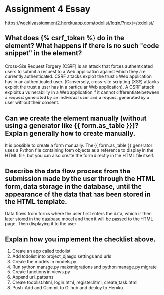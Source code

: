 # Assignment 4 Essay

https://weeklyassignment2.herokuapp.com/todolist/login/?next=/todolist/

## What does {% csrf_token %} do in the <form> element? What happens if there is no such "code snippet" in the <form> element? 
Cross-Site Request Forgery (CSRF) is an attack that forces authenticated users to submit a request to a Web application against which they are currently authenticated. CSRF attacks exploit the trust a Web application has in an authenticated user. (Conversely, cross-site scripting (XSS) attacks exploit the trust a user has in a particular Web application). A CSRF attack exploits a vulnerability in a Web application if it cannot differentiate between a request generated by an individual user and a request generated by a user without their consent.

## Can we create the <form> element manually (without using a generator like {{ form.as_table }})? Explain generally how to create <form> manually.
It is possible to create a form manually. The {{ form.as_table }} generator uses a Python file containing form objects as a reference to display in the HTML file, but you can also create the form directly in the HTML file itself.
  
## Describe the data flow process from the submission made by the user through the HTML form, data storage in the database, until the appearance of the data that has been stored in the HTML template.
Data flows from forms where the user first enters the data, which is then later stored in the database model and then it will be passed to the HTML page. Then displaying it to the user
  
## Explain how you implement the checklist above.
1. Create an app called todolist
2. Add todolist into project_django settings and urls
3. Create the models in models.py
4. Run python manage.py makemigrations and python manage.py migrate
5. Create functions in views.py
6. Append url_patterns
7. Create todolist.html, login.html, register.html, create_task.html
6. Push, Add and Commit to Github and deploy to Heroku
